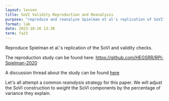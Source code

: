 ```yaml
---
layout: lesson
title: SoVI Validity Reproduction and Reanalysis
purpose: "reproduce and reanalyze Spielman et al's replication of SoVI"
format: lab
date: 2023-10-26 13:30
term: fa23
---
```


Reproduce Spielman et al.'s replication of the SoVI and validity checks.

The reproduction study can be found here: <https://github.com/HEGSRR/RPl-Spielman-2020>

A discussion thread about the study can be found [here](https://github.com/opengisci/FA23/discussions/4) 

Let's all attempt a common *reanalysis* strategy for this paper. 
We will adjust the SoVI construction to *weight* the SoVI components by the percentage of variance they explain.
